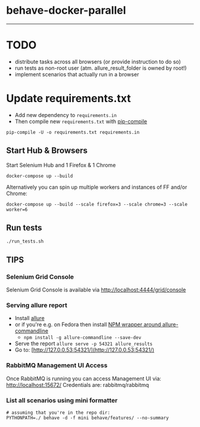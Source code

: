 # behave-docker-parallel
------------------------

# TODO

* distribute tasks across all browsers (or provide instruction to do so)
* run tests as non-root user (atm. allure_result_folder is owned by root!)
* implement scenarios that actually run in a browser


# Update requirements.txt

* Add new dependency to `requirements.in`
* Then compile new `requirements.txt` with [pip-compile](https://pypi.org/project/pip-tools/)

```shell
pip-compile -U -o requirements.txt requirements.in
```


## Start Hub & Browsers

Start Selenium Hub and 1 Firefox & 1 Chrome
```shell
docker-compose up --build
```

Alternatively you can spin up multiple workers and instances of FF and/or Chrome:
```shell
docker-compose up --build --scale firefox=3 --scale chrome=3 --scale worker=6
```


## Run tests

```shell
./run_tests.sh
```

## TIPS

### Selenium Grid Console

Selenium Grid Console is available via [http://localhost:4444/grid/console](http://localhost:4444/grid/console)


### Serving allure report

* Install [allure](https://docs.qameta.io/allure/#_installing_a_commandline)
* or if you're e.g. on Fedora then install [NPM wrapper around allure-commandline](https://www.npmjs.com/package/allure-commandline)
    * `npm install -g allure-commandline --save-dev`
* Serve the report `allure serve -p 54321 allure_results`
* Go to: [http://127.0.0.53:54321/](http://127.0.0.53:54321/)


### RabbitMQ Management UI Access

Once RabbitMQ is running you can access Management UI via: [http://localhost:15672/](http://localhost:15672/)
Credentials are: rabbitmq/rabbitmq


### List all scenarios using mini formatter

```shell
# assuming that you're in the repo dir:
PYTHONPATH=./ behave -d -f mini behave/features/ --no-summary
```

